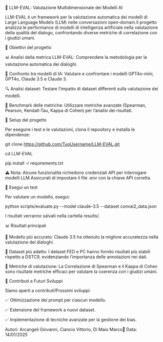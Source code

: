 🚀 LLM-EVAL: Valutazione Multidimensionale dei Modelli AI

LLM-EVAL è un framework per la valutazione automatica dei modelli di Large Language Models (LLM) nelle conversazioni open-domain.Il progetto analizza le performance di modelli di intelligenza artificiale nella valutazione della qualità del dialogo, confrontando diverse metriche di correlazione con i giudizi umani.

📌 Obiettivi del progetto

📊 Analisi della metrica LLM-EVAL: Comprendere la metodologia per la valutazione automatica dei dialoghi.

🤖 Confronto tra modelli di IA: Valutare e confrontare i modelli GPT4o-mini, GPT4o, Claude 3.5 e Claude 3.

🔍 Analisi dataset: Testare l’impatto di dataset differenti sulla valutazione dei modelli.

🎯 Benchmark delle metriche: Utilizzare metriche avanzate (Spearman, Pearson, Kendall-Tau, Kappa di Cohen) per l’analisi dei risultati.

🔧 Setup del progetto

Per eseguire i test e le valutazioni, clona il repository e installa le dipendenze:

git clone https://github.com/TuoUsername/LLM-EVAL.git

cd LLM-EVAL

pip install -r requirements.txt

⚠️ Nota: Alcune funzionalità richiedono credenziali API per interrogare modelli LLM.Assicurati di impostare il file .env con la chiave API corretta.

🚀 Esegui un test

Per valutare un modello, esegui:

python scripts/evaluate.py --model claude-3.5 --dataset convai2_data.json

I risultati verranno salvati nella cartella results/.

📊 Risultati principali

📌 Modello più accurato: Claude 3.5 ha ottenuto la migliore accuratezza nella valutazione dei dialoghi.

📌 Dataset più adatto: I dataset FED e PC hanno fornito risultati più stabili rispetto a DSTC9, evidenziando l’importanza delle annotazioni nei dati.

📌 Metriche di valutazione: La Correlazione di Spearman e il Kappa di Cohen sono risultate metriche efficaci per valutare la coerenza con i giudizi umani.

📢 Contributi e Futuri Sviluppi

Siamo aperti a contributi!Prossimi sviluppi:

✅ Ottimizzazione dei prompt per ciascun modello.

✅ Estensione del framework a nuovi dataset.

✅ Implementazione di tecniche avanzate per la gestione dei bias.

Autori: Arcangeli Giovanni, Ciancio Vittorio, Di Maio Marco📅 Data: 14/01/2025
